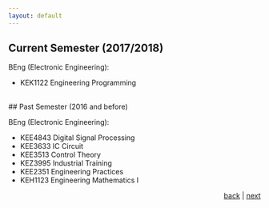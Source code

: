```yaml
---
layout: default
---
```


## Current Semester (2017/2018)

BEng (Electronic Engineering):
*   KEK1122 Engineering Programming 

<br>
## Past Semester (2016 and before)
	
BEng (Electronic Engineering):
*   KEE4843 Digital Signal Processing
*   KEE3633 IC Circuit
*   KEE3513 Control Theory
*   KEZ3995 Industrial Training
*   KEE2351 Engineering Practices
*   KEH1123 Engineering Mathematics I

<p style="text-align: right;">
<a href="supervision">back</a> | <a href="./news">next</a> 
</p>
